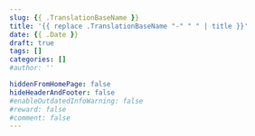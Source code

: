 ```yaml
---
slug: {{ .TranslationBaseName }}
title: '{{ replace .TranslationBaseName "-" " " | title }}'
date: {{ .Date }}
draft: true
tags: []
categories: []
#author: ''

hiddenFromHomePage: false
hideHeaderAndFooter: false
#enableOutdatedInfoWarning: false
#reward: false
#comment: false
---
```


